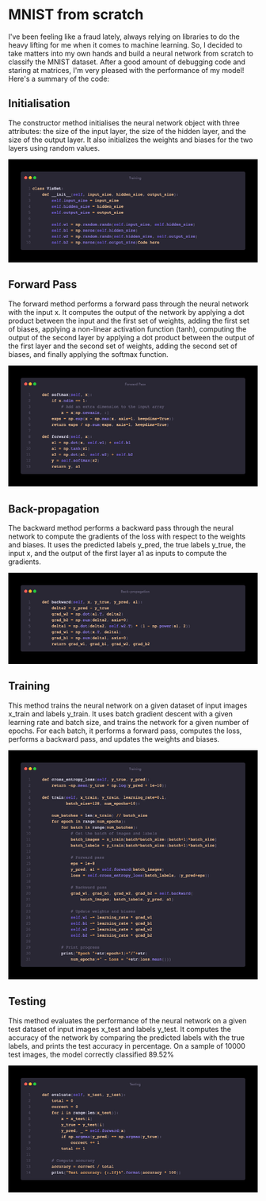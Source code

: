 # MNIST from scratch

I've been feeling like a fraud lately, always relying on libraries to do the heavy lifting for me when it comes to machine learning. So, I decided to take matters into my own hands and build a neural network from scratch to classify the MNIST dataset. After a good amount of debugging code and staring at matrices, I'm very pleased with the performance of my model! Here's a summary of the code:

## Initialisation

The constructor method initialises the neural network object with three attributes: the size of the input layer, the size of the hidden layer, and the size of the output layer. It also initializes the weights and biases for the two layers using random values.

![image info](./assets/class_initialisation.jpeg)

## Forward Pass

The forward method performs a forward pass through the neural network with the input x. It computes the output of the network by applying a dot product between the input and the first set of weights, adding the first set of biases, applying a non-linear activation function (tanh), computing the output of the second layer by applying a dot product between the output of the first layer and the second set of weights, adding the second set of biases, and finally applying the softmax function.

![image info](./assets/forward_pass.jpeg)

## Back-propagation

The backward method performs a backward pass through the neural network to compute the gradients of the loss with respect to the weights and biases. It uses the predicted labels y_pred, the true labels y_true, the input x, and the output of the first layer a1 as inputs to compute the gradients.

![image info](./assets/back-propagation.jpeg)

## Training

This method trains the neural network on a given dataset of input images x_train and labels y_train. It uses batch gradient descent with a given learning rate and batch size, and trains the network for a given number of epochs. For each batch, it performs a forward pass, computes the loss, performs a backward pass, and updates the weights and biases.

![image info](./assets/training.jpeg)

## Testing

This method evaluates the performance of the neural network on a given test dataset of input images x_test and labels y_test. It computes the accuracy of the network by comparing the predicted labels with the true labels, and prints the test accuracy in percentage. On a sample of 10000 test images, the model correctly classified 89.52%

![image info](./assets/testing.jpeg)
